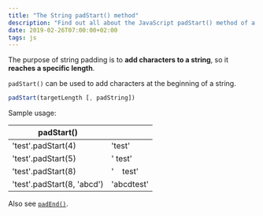 ```yaml
---
title: "The String padStart() method"
description: "Find out all about the JavaScript padStart() method of a string"
date: 2019-02-26T07:00:00+02:00
tags: js
---
```


The purpose of string padding is to **add characters to a string**, so it **reaches a specific length**.

`padStart()` can be used to add characters at the beginning of a string.

```js
padStart(targetLength [, padString])
```

Sample usage:

| padStart()                  |              |
| --------------------------- |:-------------|
| 'test'.padStart(4)          | 'test'       |
| 'test'.padStart(5)          | '&nbsp;test'      |
| 'test'.padStart(8)          | '&nbsp;&nbsp;&nbsp;&nbsp;test'   |
| 'test'.padStart(8, 'abcd')  | 'abcdtest'   |


Also see [`padEnd()`](/javascript-string-padend/).